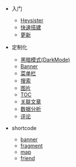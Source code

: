 - 入门  
    - [Heysister](README.md)
    - [快速搭建](quick-start.md)
    - [更新](CHANGELOG.md)
- 定制化
    - [黑暗模式(DarkMode)](customize/darkmode.md)
    - [Banner](customize/banner.md)
    - [菜单栏](customize/menu.md)
    - [搜索](customize/search.md)
    - [图片](customize/picture.md)
    - [TOC](customize/toc.md)
    - [关联文章](customize/related.md)
    - [数据分析](customize/web-analytics.md)
    - [评论](customize/social-comments.md)

- shortcode
    - [banner](shortcodes/banner.md)
    - [fragment](shortcodes/fragment.md)
    - [map](shortcodes/map.md)
    - [friend](shortcodes/friend.md)